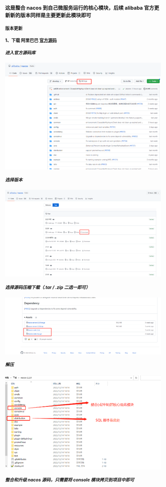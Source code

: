 ### 这是整合 nacos 到自己微服务运行的核心模块，后续 alibaba 官方更新新的版本同样是主要更新此模块即可

#### 版本更新
#### 1、下载 阿里巴巴  [官方源码](https://github.com/alibaba/nacos/tags)
##### 进入官方源码库

![img.png](images/nacos源码库.png)

##### 选择版本

![img_1.png](images/tag选择.png)

##### 选择源码压缩下载（.tar / .zip 二选一即可）
![img_2.png](images/下载源码.png)

##### 解压
![img.png](images/解压展示.png)

##### 整合和升级 nacos 源码，只需要将 console 模块拷贝到项目中即可